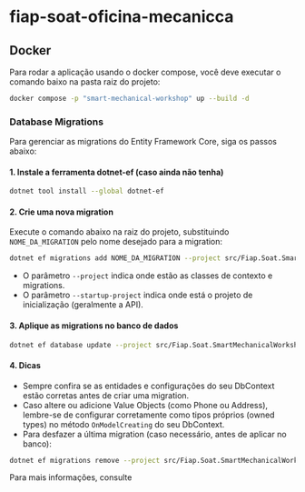 # fiap-soat-oficina-mecanicca

## Docker

Para rodar a aplicação usando o docker compose, você deve executar o comando baixo na pasta raiz do projeto:

````bash
docker compose -p "smart-mechanical-workshop" up --build -d
````

### Database Migrations

Para gerenciar as migrations do Entity Framework Core, siga os passos abaixo:

#### 1. Instale a ferramenta dotnet-ef (caso ainda não tenha)

```bash
dotnet tool install --global dotnet-ef
```

#### 2. Crie uma nova migration

Execute o comando abaixo na raiz do projeto, substituindo `NOME_DA_MIGRATION` pelo nome desejado para a migration:

```bash
dotnet ef migrations add NOME_DA_MIGRATION --project src/Fiap.Soat.SmartMechanicalWorkshop.Infrastructure --startup-project src/Fiap.Soat.SmartMechanicalWorkshop.Api
```

- O parâmetro `--project` indica onde estão as classes de contexto e migrations.
- O parâmetro `--startup-project` indica onde está o projeto de inicialização (geralmente a API).

#### 3. Aplique as migrations no banco de dados

```bash
dotnet ef database update --project src/Fiap.Soat.SmartMechanicalWorkshop.Infrastructure --startup-project src/Fiap.Soat.SmartMechanicalWorkshop.Api
```

#### 4. Dicas

- Sempre confira se as entidades e configurações do seu DbContext estão corretas antes de criar uma migration.
- Caso altere ou adicione Value Objects (como Phone ou Address), lembre-se de configurar corretamente como tipos próprios (owned types) no método `OnModelCreating` do seu DbContext.
- Para desfazer a última migration (caso necessário, antes de aplicar no banco):

```bash
dotnet ef migrations remove --project src/Fiap.Soat.SmartMechanicalWorkshop.Infrastructure
```

Para mais informações, consulte
